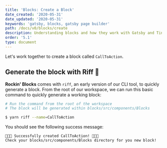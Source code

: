```yaml
---
title: 'Blocks: Create a Block'
date_created: '2020-05-31'
date_updated: '2020-05-31'
keywords: 'gatsby, blocks, gatsby page builder'
path: /docs/v0/blocks/create
description: Understanding blocks and how they work with Gatsby and Tina CMS.
order: '5.1'
type: document
---
```


Let's work together to create a block called `CallToAction`.

## Generate the block with Riff 🎸

**Rockin' Blocks** comes with `riff`, an early version of our CLI tool, to quickly generate a block. From the root of our workspace, we can run this basic command to quickly generate a working block:

```bash
# Run the command from the root of the workspace
# The block will be generated within blocks/src/components/Blocks

$ yarn riff --name=CallToAction
```

You should see the following success message:

```
🎸🎶🤘 Successfully created CallToAction! 🤘🎶🎸
Check your blocks/src/components/Blocks directory for you new block!
```
